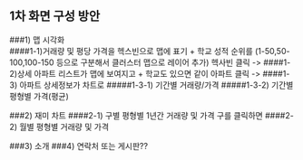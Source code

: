 ## 1차 화면 구성 방안
###1) 맵 시각화  
  ####1-1)거래량 및 평당 가격을 헥스빈으로 맵에 표기  + 학교 성적 순위를 (1-50,50-100,100-150 등으로 구분해서 클러스터 맵으로 레이어 추가)
   헥사빈 클릭 -> 
  ####1-2)상세 아파트 리스트가 맵에 보여지고 + 학교도 있으면 같이
    아파트 클릭 ->
  ####1-3) 아파트 상세정보가 차트로 
    #####1-3-1) 기간별 거래량/가격
    #####1-3-2) 기간별 평형별 가격(평균)

###2) 재미 차트
  ####2-1) 구별 평형별 1년간 거래량 및 가격
    구를 클릭하면 
  ####2-2)  월별 평형별 거래량 및 가격 


###3) 소개
###4) 연락처 또는 게시판??

